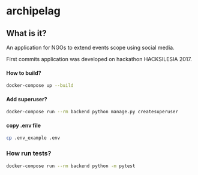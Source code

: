 # archipelag 

## What is it?

An application for NGOs to extend events scope using social media.

First commits application was developed on hackathon HACKSILESIA 2017.

#### How to build?

```bash
docker-compose up --build
```

#### Add superuser?

```bash
docker-compose run --rm backend python manage.py createsuperuser
```

#### copy .env file

```bash
cp .env_example .env
```

### How run tests?

```bash
docker-compose run --rm backend python -m pytest
```
